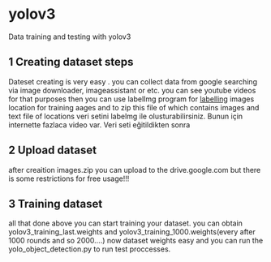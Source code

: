# yolov3

Data training and testing with yolov3

## 1 Creating dataset steps

Dateset creating is very easy . you can collect data from google searching via  image downloader, imageassistant or etc. you can see youtube videos for that purposes then  you can use labelImg program for [labelling](https://(https://github.com/heartexlabs/labelImg)) images location for training aages and to zip this file of which contains images and text file of locations
veri setini labelmg ile olusturabilirsiniz. Bunun için internette fazlaca video var. Veri seti  eğitildikten sonra
 ## 2 Upload dataset
 	
 after creaition images.zip you can upload to the drive.google.com but there is some restrictions for free usage!!!

## 3 Training dataset
 
all that done above you can start training your dataset. you can obtain yolov3_training_last.weights and yolov3_training_1000.weights(every after 1000 rounds and so 2000....)
now dataset weights easy and you can run the yolo_object_detection.py to run test proccesses.

